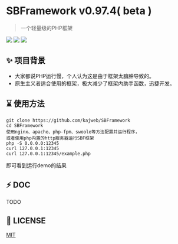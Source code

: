 # SBFramework v0.97.4( beta )

>一个轻量级的PHP框架

![](https://camo.githubusercontent.com/56d9298798ae0c049c2cfcb9fd5f8306c0ad18a0/68747470733a2f2f6170692e7472617669732d63692e6f72672f73776f6f6c652f73776f6f6c652d7372632e737667)  ![](https://img.shields.io/badge/lost-job-red.svg)  ![](https://img.shields.io/badge/lost-yourJob-blue.svg)


## ✨ 项目背景
* 大家都说PHP运行慢，个人认为这是由于框架太臃肿导致的。   
* 原生主义者适合使用的框架，极大减少了框架内助手函数，迅捷开发。  

## ⌛️ 使用方法
```
git clone https://github.com/kajweb/SBFramework
cd SBFramework
使用nginx、apache、php-fpm、swoole等方法配置并运行程序， 
或者使用php内置的http服务器运行SBF框架
php -S 0.0.0.0:12345
curl 127.0.0.1:12345
curl 127.0.0.1:12345/example.php
```
即可看到运行demo的结果

## ⚡ DOC
TODO

## 📃 LICENSE
[MIT](https://opensource.org/licenses/mit-license.php)